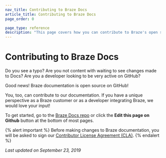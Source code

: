 ```yaml
---
nav_title: Contributing to Braze Docs
article_title: Contributing to Braze Docs
page_order: 0

page_type: reference
description: "This page covers how you can contribute to Braze's open source documentation."
---
```


# Contributing to Braze Docs

Do you see a typo? Are you not content with waiting to see changes made to Docs? Are you a developer looking to be very active on GitHub?

Good news! Braze documentation is open source on GitHub!

You, too, can contribute to our documentation. If you have a unique perspective as a Braze customer or as a developer integrating Braze, we would love your input!

To get started, go to the [Braze Docs repo](https://github.com/braze-inc/braze-docs/wiki) or click the  <i class="fab fa-github"></i> __Edit this page on Github__ button at the bottom of most pages.

{% alert important %}
Before making changes to Braze documentation, you will be asked to sign our [Contributor License Agreement (CLA)]({{site.baseurl}}/cla).
{% endalert %}

_Last updated on September 23, 2019_